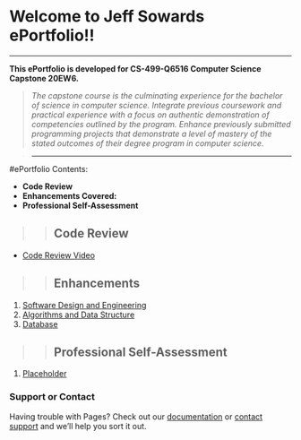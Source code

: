 # Welcome to Jeff Sowards ePortfolio!!

---------------------
**This ePortfolio is developed for CS-499-Q6516 Computer Science Capstone 20EW6.**

  >_The capstone course is the culminating experience for the bachelor of science in computer science. Integrate previous coursework and practical experience with a focus on authentic demonstration of competencies outlined by the program. Enhance previously submitted programming projects that demonstrate a level of mastery of the stated outcomes of their degree program in computer science._

>---------------------

#ePortfolio Contents:
>
- **Code Review**
- **Enhancements Covered:**
- **Professional Self-Assessment**






>>## Code Review
- [Code Review Video](https://github.com/sowardsjeff/sowardsjeff.github.io/blob/master/ePortfolio/2-2.mp4?raw=true)

>>## Enhancements
1. [Software Design and Engineering](https://github.com/sowardsjeff/sowardsjeff.github.io/blob/master/ePortfolio/3-2.docx?raw=true)
2. [Algorithms and Data Structure](https://github.com/sowardsjeff/sowardsjeff.github.io/blob/master/ePortfolio/4-2.docx?raw=true)
3. [Database](https://github.com/sowardsjeff/sowardsjeff.github.io/blob/master/ePortfolio/5-2.docx?raw=true)

>>## Professional Self-Assessment
1. [Placeholder](https://github.com/sowardsjeff/sowardsjeff.github.io/blob/master/ePortfolio/3-2.docx?raw=true)



### Support or Contact

Having trouble with Pages? Check out our [documentation](https://help.github.com/categories/github-pages-basics/) or [contact support](https://github.com/contact) and we’ll help you sort it out.
